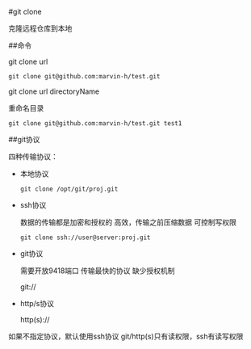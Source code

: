 #git clone

克隆远程仓库到本地

##命令

git clone url

```
git clone git@github.com:marvin-h/test.git
```

git clone url directoryName

重命名目录

```
git clone git@github.com:marvin-h/test.git test1
```

##git协议

四种传输协议：

+   本地协议

    ```
    git clone /opt/git/proj.git
    ```

+   ssh协议

    数据的传输都是加密和授权的
    高效，传输之前压缩数据
    可控制写权限
    
    ```
    git clone ssh://user@server:proj.git
    ```

+   git协议

    需要开放9418端口
    传输最快的协议
    缺少授权机制

    git://

+   http/s协议

    http(s)://


如果不指定协议，默认使用ssh协议
git/http(s)只有读权限，ssh有读写权限

